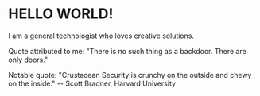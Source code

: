 # HELLO WORLD!

I am a general technologist who loves creative solutions. 

Quote attributed to me:
"There is no such thing as a backdoor. There are only doors."

Notable quote: "Crustacean Security is crunchy on the outside and chewy on the inside." -- Scott Bradner, Harvard University
